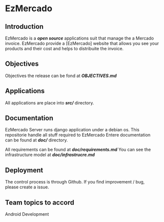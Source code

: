 [easyMercado]:208.94.246.182

# EzMercado

## Introduction
EzMercado is a **_open source_** applications suit that manage the a Mercado invoice.
EzMercado provide a [EzMercado] website that allows you see your products and their cost and helps to distribuite the invoice.

## Objectives
Objectives the release can be fond at ***OBJECTIVES.md***

## Applications
All applications are place into  ***src/*** directory.

## Documentation
EzMercado Server runs django application under a debian os.
This repositorie  handle all stuff required to EzMercado
Entere documentation can be found at ***doc/*** directory.

All requirements can be found at ***doc/requirements.md***
You can see the infrastructure model at ***doc/infrastrucre.md***

## Deployment
The control process is through Github.
If you find improvement / bug, please create a issue.

## Team topics to accord
Android Development

